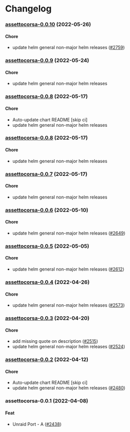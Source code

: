 # Changelog<br>


<a name="assettocorsa-0.0.10"></a>
### [assettocorsa-0.0.10](https://github.com/truecharts/apps/compare/assettocorsa-0.0.9...assettocorsa-0.0.10) (2022-05-26)

#### Chore

* update helm general non-major helm releases ([#2759](https://github.com/truecharts/apps/issues/2759))



<a name="assettocorsa-0.0.9"></a>
### [assettocorsa-0.0.9](https://github.com/truecharts/apps/compare/assettocorsa-0.0.8...assettocorsa-0.0.9) (2022-05-24)

#### Chore

* update helm general non-major helm releases



<a name="assettocorsa-0.0.8"></a>
### [assettocorsa-0.0.8](https://github.com/truecharts/apps/compare/assettocorsa-0.0.7...assettocorsa-0.0.8) (2022-05-17)

#### Chore

* Auto-update chart README [skip ci]
* update helm general non-major helm releases



<a name="assettocorsa-0.0.8"></a>
### [assettocorsa-0.0.8](https://github.com/truecharts/apps/compare/assettocorsa-0.0.7...assettocorsa-0.0.8) (2022-05-17)

#### Chore

* update helm general non-major helm releases



<a name="assettocorsa-0.0.7"></a>
### [assettocorsa-0.0.7](https://github.com/truecharts/apps/compare/assettocorsa-0.0.6...assettocorsa-0.0.7) (2022-05-17)

#### Chore

* update helm general non-major helm releases



<a name="assettocorsa-0.0.6"></a>
### [assettocorsa-0.0.6](https://github.com/truecharts/apps/compare/assettocorsa-0.0.5...assettocorsa-0.0.6) (2022-05-10)

#### Chore

* update helm general non-major helm releases ([#2649](https://github.com/truecharts/apps/issues/2649))



<a name="assettocorsa-0.0.5"></a>
### [assettocorsa-0.0.5](https://github.com/truecharts/apps/compare/assettocorsa-0.0.4...assettocorsa-0.0.5) (2022-05-05)

#### Chore

* update helm general non-major helm releases ([#2612](https://github.com/truecharts/apps/issues/2612))



<a name="assettocorsa-0.0.4"></a>
### [assettocorsa-0.0.4](https://github.com/truecharts/apps/compare/assettocorsa-0.0.3...assettocorsa-0.0.4) (2022-04-26)

#### Chore

* update helm general non-major helm releases ([#2573](https://github.com/truecharts/apps/issues/2573))



<a name="assettocorsa-0.0.3"></a>
### [assettocorsa-0.0.3](https://github.com/truecharts/apps/compare/assettocorsa-0.0.2...assettocorsa-0.0.3) (2022-04-20)

#### Chore

* add missing quote on description ([#2515](https://github.com/truecharts/apps/issues/2515))
* update helm general non-major helm releases ([#2524](https://github.com/truecharts/apps/issues/2524))



<a name="assettocorsa-0.0.2"></a>
### [assettocorsa-0.0.2](https://github.com/truecharts/apps/compare/assettocorsa-0.0.1...assettocorsa-0.0.2) (2022-04-12)

#### Chore

* Auto-update chart README [skip ci]
* update helm general non-major helm releases ([#2480](https://github.com/truecharts/apps/issues/2480))



<a name="assettocorsa-0.0.1"></a>
### assettocorsa-0.0.1 (2022-04-08)

#### Feat

* Unraid Port - A ([#2438](https://github.com/truecharts/apps/issues/2438))
